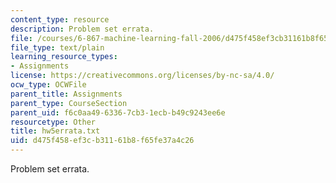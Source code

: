 ```yaml
---
content_type: resource
description: Problem set errata.
file: /courses/6-867-machine-learning-fall-2006/d475f458ef3cb31161b8f65fe37a4c26_hw5errata.txt
file_type: text/plain
learning_resource_types:
- Assignments
license: https://creativecommons.org/licenses/by-nc-sa/4.0/
ocw_type: OCWFile
parent_title: Assignments
parent_type: CourseSection
parent_uid: f6c0aa49-6336-7cb3-1ecb-b49c9243ee6e
resourcetype: Other
title: hw5errata.txt
uid: d475f458-ef3c-b311-61b8-f65fe37a4c26
---
```

Problem set errata.